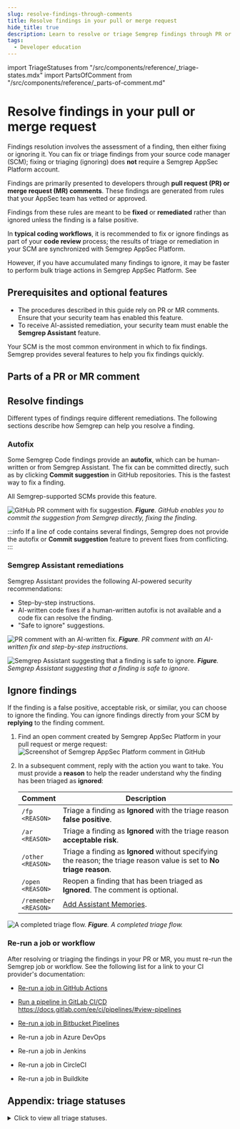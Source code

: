 ```yaml
---
slug: resolve-findings-through-comments
title: Resolve findings in your pull or merge request
hide_title: true
description: Learn to resolve or triage Semgrep findings through PR or MR comments.
tags:
  - Developer education
---
```


import TriageStatuses from "/src/components/reference/_triage-states.mdx"
import PartsOfComment from "/src/components/reference/_parts-of-comment.md"

# Resolve findings in your pull or merge request

Findings resolution involves the assessment of a finding, then either fixing or ignoring it. You can fix or triage findings from your source code manager (SCM); fixing or triaging (ignoring) does **not** require a Semgrep AppSec Platform account.

Findings are primarily presented to developers through **pull request (PR) or merge request (MR) comments**. These findings are generated from rules that your AppSec team has vetted or approved. 

Findings from these rules are meant to be **fixed** or **remediated** rather than ignored unless the finding is a false positive.

In **typical coding workflows**, it is recommended to fix or ignore findings as part of your **code review** process; the results of triage or remediation in your SCM are synchronized with Semgrep AppSec Platform.

However, if you have accumulated many findings to ignore, it may be faster to perform bulk triage actions in Semgrep AppSec Platform. See 

## Prerequisites and optional features

- The procedures described in this guide rely on PR or MR comments. Ensure that your security team has enabled this feature.
- To receive AI-assisted remediation, your security team must enable the **Semgrep Assistant** feature.

<!--
Many factors affect whether or not a finding should be fixed: whether it is a true or false positive, if the fix can be applied within deadlines, if the finding is easily exploitable, the degree of the finding's severity, and so on.

Here are some of the most common Semgrep rule attributes used to quickly assess findings:

- **Severity**. Prioritize fixing critical and high severity findings.
- **Confidence**. Higher confidence rules indicate a higher chance of true positives. 
- **Exploit prediction scoring system (EPSS) score**. For SCA findings, higher EPSS scores should be fixed.
- **Reachability**. Prioritize updating dependencies or refactoring code to patch reachable dependency vulnerabilities.
-->

Your SCM is the most common environment in which to fix findings. Semgrep provides several features to help you fix findings quickly.

## Parts of a PR or MR comment

<PartsOfComment />

## Resolve findings

Different types of findings require different remediations. The following sections describe how Semgrep can help you resolve a finding.

### Autofix

Some Semgrep Code findings provide an **autofix**, which can be human-written or from Semgrep Assistant. The fix can be committed directly, such as by clicking **Commit suggestion** in GitHub repositories. This is the fastest way to fix a finding. 

All Semgrep-supported SCMs provide this feature.

![GitHub PR comment with fix suggestion.](/img/pr-comment-autofix.png#md-width)
_**Figure**. GitHub enables you to commit the suggestion from Semgrep directly, fixing the finding._

:::info
If a line of code contains several findings, Semgrep does not provide the autofix or **Commit suggestion** feature to prevent fixes from conflicting.
:::

### Semgrep Assistant remediations

Semgrep Assistant provides the following AI-powered security recommendations:

- Step-by-step instructions.
- AI-written code fixes if a human-written autofix is not available and a code fix can resolve the finding.
- "Safe to ignore" suggestions.

![PR comment with an AI-written fix.](/img/comment-with-ai-fix.png#md-width)
_**Figure**. PR comment with an AI-written fix and step-by-step instructions._

![Semgrep Assistant suggesting that a finding is safe to ignore.](/img/ai-assessment-tp-fp.png#md-width)
_**Figure**. Semgrep Assistant suggesting that a finding is safe to ignore._

## Ignore findings

If the finding is a false positive, acceptable risk, or similar, you can choose to ignore the finding. You can ignore findings directly from your SCM by **replying** to the finding comment. 

1. Find an open comment created by Semgrep AppSec Platform in your pull request or merge request:
    ![Screenshot of Semgrep AppSec Platform comment in GitHub](/img/semgrep-app-comment-github-beta.png#md-width)
2. In a subsequent comment, reply with the action you want to take. You must provide a **reason** to help the reader understand why the finding has been triaged as **ignored**:

    | Comment | Description |
    | - | - |
    | <code>/fp <span className="placeholder">&lt;REASON&gt;</span></code> | Triage a finding as **Ignored** with the triage reason **false positive**. |
    | <code>/ar <span className="placeholder">&lt;REASON&gt;</span></code> | Triage a finding as **Ignored** with the triage reason **acceptable risk**. |
    | <code>/other <span className="placeholder">&lt;REASON&gt;</span></code> | Triage a finding as **Ignored** without specifying the reason; the triage reason value is set to **No triage reason**. |
    | <code>/open <span className="placeholder">&lt;REASON&gt;</span></code> | Reopen a finding that has been triaged as **Ignored**. The comment is optional. |
    | <code>/remember <span className="placeholder">&lt;REASON&gt;</span></code> | [Add Assistant Memories](/semgrep-assistant/getting-started#add-memories-beta). |

![A completed triage flow.](/img/pr-comment-triage-response.png#md-width)
_**Figure**. A completed triage flow._

### Re-run a job or workflow

After resolving or triaging the findings in your PR or MR, you must re-run the Semgrep job or workflow. See the following list for a link to your CI provider's documentation:

- [<i class="fas fa-external-link fa-xs"></i> Re-run a job in GitHub Actions](https://docs.github.com/en/actions/managing-workflow-runs-and-deployments/managing-workflow-runs/re-running-workflows-and-jobs)
- [<i class="fas fa-external-link fa-xs"></i> Run a pipeline in GitLab CI/CD](https://docs.gitlab.com/ee/ci/pipelines/mr_pipeline_troubleshooting.html)
https://docs.gitlab.com/ee/ci/pipelines/#view-pipelines

- [<i class="fas fa-external-link fa-xs"></i> Re-run a job in Bitbucket Pipelines](https://support.atlassian.com/bitbucket-cloud/docs/view-your-pipeline/#Viewyourpipeline-CI_RerunStep)
- Re-run a job in Azure DevOps
- Re-run a job in Jenkins
- Re-run a job in CircleCI
- Re-run a job in Buildkite

## Appendix: triage statuses

<details>
<summary>Click to view all triage statuses.</summary>

<TriageStatuses />

</details>
